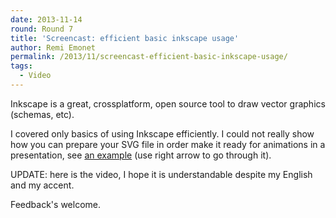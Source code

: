 ```yaml
---
date: 2013-11-14
round: Round 7
title: 'Screencast: efficient basic inkscape usage'
author: Remi Emonet
permalink: /2013/11/screencast-efficient-basic-inkscape-usage/
tags:
  - Video
---
```

Inkscape is a great, crossplatform, open source tool to draw vector graphics (schemas, etc).

I covered only basics of using Inkscape efficiently. I could not really show how you can prepare your SVG file in order make it ready for animations in a presentation, see <a title="an example" href="http://home.heeere.com/data/deck-js-demo-2/samples/deck-svg.html#slide-8" target="_blank">an example</a> (use right arrow to go through it).

UPDATE: here is the video, I hope it is understandable despite my English and my accent.



Feedback's welcome.
